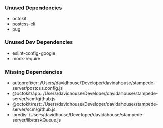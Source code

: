 ### Unused Dependencies
 
- octokit
- postcss-cli
- pug
 
### Unused Dev Dependencies
 
- eslint-config-google
- mock-require
 
### Missing Dependencies
 
- autoprefixer: /Users/davidhouse/Developer/davidahouse/stampede-server/postcss.config.js
- @octokit/app: /Users/davidhouse/Developer/davidahouse/stampede-server/scm/github.js
- @octokit/rest: /Users/davidhouse/Developer/davidahouse/stampede-server/scm/github.js
- ioredis: /Users/davidhouse/Developer/davidahouse/stampede-server/lib/taskQueue.js
 

